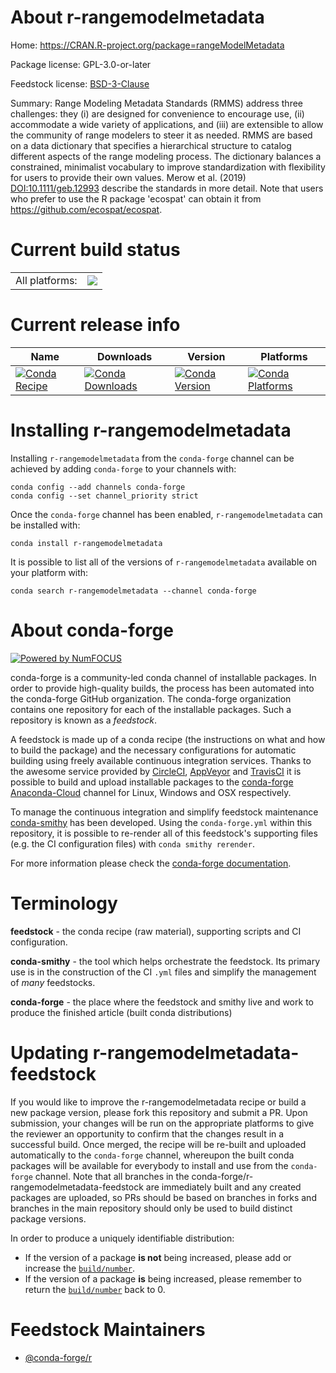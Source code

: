 About r-rangemodelmetadata
==========================

Home: https://CRAN.R-project.org/package=rangeModelMetadata

Package license: GPL-3.0-or-later

Feedstock license: [BSD-3-Clause](https://github.com/conda-forge/r-rangemodelmetadata-feedstock/blob/master/LICENSE.txt)

Summary: Range Modeling Metadata Standards (RMMS) address three challenges: they (i) are designed for convenience to encourage use, (ii) accommodate a wide variety of applications, and (iii) are extensible to allow the community of range modelers to steer it as needed. RMMS are based on a data dictionary that specifies a hierarchical structure to catalog different aspects of the range modeling process. The dictionary balances a constrained, minimalist vocabulary to improve standardization with flexibility for users to provide their own values. Merow et al. (2019) <DOI:10.1111/geb.12993> describe the standards in more detail. Note that users who prefer to use the R package 'ecospat' can obtain it from <https://github.com/ecospat/ecospat>.

Current build status
====================


<table><tr><td>All platforms:</td>
    <td>
      <a href="https://dev.azure.com/conda-forge/feedstock-builds/_build/latest?definitionId=13063&branchName=master">
        <img src="https://dev.azure.com/conda-forge/feedstock-builds/_apis/build/status/r-rangemodelmetadata-feedstock?branchName=master">
      </a>
    </td>
  </tr>
</table>

Current release info
====================

| Name | Downloads | Version | Platforms |
| --- | --- | --- | --- |
| [![Conda Recipe](https://img.shields.io/badge/recipe-r--rangemodelmetadata-green.svg)](https://anaconda.org/conda-forge/r-rangemodelmetadata) | [![Conda Downloads](https://img.shields.io/conda/dn/conda-forge/r-rangemodelmetadata.svg)](https://anaconda.org/conda-forge/r-rangemodelmetadata) | [![Conda Version](https://img.shields.io/conda/vn/conda-forge/r-rangemodelmetadata.svg)](https://anaconda.org/conda-forge/r-rangemodelmetadata) | [![Conda Platforms](https://img.shields.io/conda/pn/conda-forge/r-rangemodelmetadata.svg)](https://anaconda.org/conda-forge/r-rangemodelmetadata) |

Installing r-rangemodelmetadata
===============================

Installing `r-rangemodelmetadata` from the `conda-forge` channel can be achieved by adding `conda-forge` to your channels with:

```
conda config --add channels conda-forge
conda config --set channel_priority strict
```

Once the `conda-forge` channel has been enabled, `r-rangemodelmetadata` can be installed with:

```
conda install r-rangemodelmetadata
```

It is possible to list all of the versions of `r-rangemodelmetadata` available on your platform with:

```
conda search r-rangemodelmetadata --channel conda-forge
```


About conda-forge
=================

[![Powered by NumFOCUS](https://img.shields.io/badge/powered%20by-NumFOCUS-orange.svg?style=flat&colorA=E1523D&colorB=007D8A)](http://numfocus.org)

conda-forge is a community-led conda channel of installable packages.
In order to provide high-quality builds, the process has been automated into the
conda-forge GitHub organization. The conda-forge organization contains one repository
for each of the installable packages. Such a repository is known as a *feedstock*.

A feedstock is made up of a conda recipe (the instructions on what and how to build
the package) and the necessary configurations for automatic building using freely
available continuous integration services. Thanks to the awesome service provided by
[CircleCI](https://circleci.com/), [AppVeyor](https://www.appveyor.com/)
and [TravisCI](https://travis-ci.com/) it is possible to build and upload installable
packages to the [conda-forge](https://anaconda.org/conda-forge)
[Anaconda-Cloud](https://anaconda.org/) channel for Linux, Windows and OSX respectively.

To manage the continuous integration and simplify feedstock maintenance
[conda-smithy](https://github.com/conda-forge/conda-smithy) has been developed.
Using the ``conda-forge.yml`` within this repository, it is possible to re-render all of
this feedstock's supporting files (e.g. the CI configuration files) with ``conda smithy rerender``.

For more information please check the [conda-forge documentation](https://conda-forge.org/docs/).

Terminology
===========

**feedstock** - the conda recipe (raw material), supporting scripts and CI configuration.

**conda-smithy** - the tool which helps orchestrate the feedstock.
                   Its primary use is in the construction of the CI ``.yml`` files
                   and simplify the management of *many* feedstocks.

**conda-forge** - the place where the feedstock and smithy live and work to
                  produce the finished article (built conda distributions)


Updating r-rangemodelmetadata-feedstock
=======================================

If you would like to improve the r-rangemodelmetadata recipe or build a new
package version, please fork this repository and submit a PR. Upon submission,
your changes will be run on the appropriate platforms to give the reviewer an
opportunity to confirm that the changes result in a successful build. Once
merged, the recipe will be re-built and uploaded automatically to the
`conda-forge` channel, whereupon the built conda packages will be available for
everybody to install and use from the `conda-forge` channel.
Note that all branches in the conda-forge/r-rangemodelmetadata-feedstock are
immediately built and any created packages are uploaded, so PRs should be based
on branches in forks and branches in the main repository should only be used to
build distinct package versions.

In order to produce a uniquely identifiable distribution:
 * If the version of a package **is not** being increased, please add or increase
   the [``build/number``](https://docs.conda.io/projects/conda-build/en/latest/resources/define-metadata.html#build-number-and-string).
 * If the version of a package **is** being increased, please remember to return
   the [``build/number``](https://docs.conda.io/projects/conda-build/en/latest/resources/define-metadata.html#build-number-and-string)
   back to 0.

Feedstock Maintainers
=====================

* [@conda-forge/r](https://github.com/conda-forge/r/)

